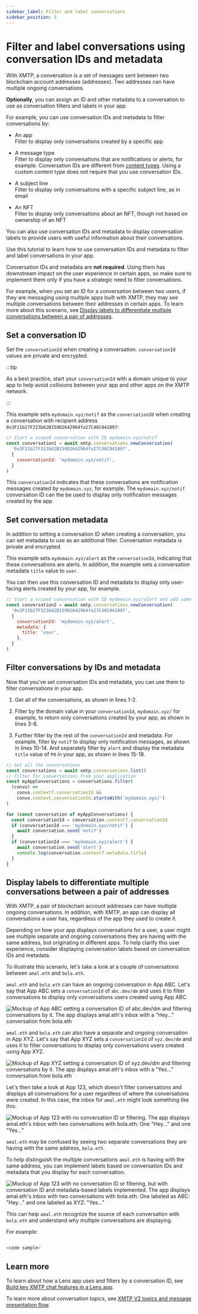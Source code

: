 ```yaml
---
sidebar_label: Filter and label conversations
sidebar_position: 3
---
```


# Filter and label conversations using conversation IDs and metadata

With XMTP, a conversation is a set of messages sent between two blockchain account addresses (addresses). Two addresses can have multiple ongoing conversations.

**Optionally**, you can assign an ID and other metadata to a conversation to use as conversation filters and labels in your app.

For example, you can use conversation IDs and metadata to filter conversations by:

* An app  
Filter to display only conversations created by a specific app

* A message type<!--added this one because it matches the example we show in the code snippets - okay?-->  
Filter to display only conversations that are notifications or alerts, for example. Conversation IDs are different from [content types](/docs/dev-concepts/content-types). Using a custom content type does not require that you use conversation IDs.

* A subject line  
Filter to display only conversations with a specific subject line, as in email

* An NFT  
Filter to display only conversations about an NFT, though not based on ownership of an NFT

<!--What might this concrete NFT use case sound like? It is not based on ownership - but on a specific NFT contract address (NFT collection) or on a contract address and token ID - a specific instance of an NFT in a collection?-->

You can also use conversation IDs and metadata to display conversation labels to provide users with useful information about their conversations.

Use this tutorial to learn how to use conversation IDs and metadata to filter and label conversations in your app.

Conversation IDs and metadata are **not required**. Using them has downstream impact on the user experience in certain apps, so make sure to implement them only if you have a strategic need to filter conversations.

For example, when you set an ID for a conversation between two users, if they are messaging using multiple apps built with XMTP, they may see multiple conversations between their addresses in certain apps. To learn more about this scenario, see [Display labels to differentiate multiple conversations between a pair of addresses](#display-labels-to-differentiate-multiple-conversations-between-a-pair-of-addresses).


## Set a conversation ID

Set the `conversationId` when creating a conversation. `conversationId` values are private and encrypted.

<!--Per Bhavya's comment, I've added text about making this value unique. There is no way for a dev to guarantee uniqueness because devs can't look up the values because they are private and encrypted - so I'm not sure of how to handle that.-->

<!--I am curious about Bhavya's question about whether we should tell devs not to change their conversationID. I am curious about the granularity of the conversationId we are talking about. For example, take mydomain.xyz/notif. Is mydomain.xyz the ID? Or is mydomain.xyz/notif the ID? In the Lens tutorial, we call mydomain.xyz/alert the "domain prefix" and then the conversationId appears to be a string composed of the two profiles in the conversation, or does the concatenation of domain prefix and the profile IDs form the conversationId?-->

<!--I'm also curious about the impact of changing the conversationId value. I understand that once you are using a conversationId for a specific purpose, you shouldn't change it. For example, mydomain.xyz/notif. However if I have a new purpose, I could use mybestdomain.xyz/omg, and this would work in my app. But what would break? Conversation labeling in apps with universal inboxes? Not sure of what value we are using to get those labels...but it seems like a dev could make the label value the same for mydomain.xyz and mybestdomain.xyz, is that right? Should we provide best practice guidance for setting a label value that universal inboxes can use to identify conversations from your app? I'm out of my depth here for sure - just riffing on questions that are coming to mind based on Bhavya's prompt.-->

:::tip

As a best practice, start your `conversationId` with a domain unique to your app to help avoid collisions between your app and other apps on the XMTP network.

:::

This example sets `mydomain.xyz/notif` as the `conversationID` when creating a conversation with recipient address `0x3F11b27F323b62B159D2642964fa27C46C841897`:

```js showLineNumbers
// Start a scoped conversation with ID mydomain.xyz/notif
const conversation1 = await xmtp.conversations.newConversation(
  '0x3F11b27F323b62B159D2642964fa27C46C841897',
  {
    conversationId: 'mydomain.xyz/notif',
  }
)
```

This `conversationId` indicates that these conversations are notification messages created by `mydomain.xyz`, for example. The `mydomain.xyz/notif` conversation ID can the be used to display only notification messages created by the app.


## Set conversation metadata

In addition to setting a conversation ID when creating a conversation, you can set metadata to use as an additional filter. Conversation metadata is private and encrypted.

<!--You can just use metadata without a conversationId if you want, correct? Any guidance or best practices here?-->

<!--Not sure if the following use case makes sense. What might be a valid use case for filtering alerts? I also thought maybe one that expresses severity - as in P0?-->

This example sets `mydomain.xyz/alert` as the `conversationId`, indicating that these conversations are alerts. In addition, the example sets a conversation metadata `title` value to `user`.

You can then use this conversation ID and metadata to display only user-facing alerts created by your app, for example.

```js showLineNumbers
// Start a scoped conversation with ID mydomain.xyz/alert and add some metadata
const conversation2 = await xmtp.conversations.newConversation(
  '0x3F11b27F323b62B159D2642964fa27C46C841897',
  {
    conversationId: 'mydomain.xyz/alert',
    metadata: {
      title: 'user',
    },
  }
)
```


## Filter conversations by IDs and metadata

Now that you've set conversation IDs and metadata, you can use them to filter conversations in your app.

<!--I move between using conversation ID and conversationId - maybe just stick to conversationId? Any preferences? JHA to look up dev doc style guidelines.-->

1. Get all of the conversations, as shown in lines 1-2.

2. Filter by the domain value in your `conversationId`, `mydomain.xyz/` for example, to return only conversations created by your app, as shown in lines 3-8.

3. Further filter by the rest of the `conversationId` and metadata. For example, filter by `notif` to display only notification messages, as shown in lines 10-14. And separately filter by `alert` and display the metadata `title` value of `P0` in your app, as shown in lines 15-18.

<!--correct about lines 15-18 displaying the metadata title value of P0 in the app? just to be sure I understand, do we want to surface that you can use metadata values to display useful info about a conversation in your UI? Should I add it to the heading for this section? Can I also use metadata as a filter - or is it more for displaying info in the UI?-->

```js showLineNumbers
// Get all the conversations
const conversations = await xmtp.conversations.list()
// Filter for conversations from your application
const myAppConversations = conversations.filter(
  (convo) =>
    convo.context?.conversationId &&
    convo.context.conversationId.startsWith('mydomain.xyz/')
)

for (const conversation of myAppConversations) {
  const conversationId = conversation.context?.conversationId
  if (conversationId === 'mydomain.xyz/notif') {
    await conversation.send('notif')
  }
  if (conversationId === 'mydomain.xyz/alert') {
    await conversation.send('alert')
    console.log(conversation.context?.metadata.title)
  }
}
```

<!--I think I need to move the following section to a separate tutorial. I think the dev who needs the following info isn't filtering, but needs to adjust their universal inbox to accommodate other apps that are using conversation IDs to filter.-->

## Display labels to differentiate multiple conversations between a pair of addresses

With XMTP, a pair of blockchain account addresses can have multiple ongoing conversations. In addition, with XMTP, an app can display all conversations a user has, regardless of the app they used to create it.

Depending on how your app displays conversations for a user, a user might see multiple separate and ongoing conversations they are having with the same address, but originating in different apps. To help clarify this user experience, consider displaying conversation labels based on conversation IDs and metadata.

To illustrate this scenario, let's take a look at a couple of conversations between `amal.eth` and `bola.eth`.

`amal.eth` and `bola.eth` can have an ongoing conversation in App ABC. Let's say that App ABC sets a `conversationId` of `abc.dev/dm` and uses it to filter conversations to display only conversations users created using App ABC.

![Mockup of App ABC setting a conversation ID of abc.dev/dm and filtering conversations by it. The app displays amal.eth's inbox with a "Hey..." conversation from bola.eth](img/app-abc.png)

`amal.eth` and `bola.eth` can also have a separate and ongoing conversation in App XYZ. Let's say that App XYZ sets a `conversationId` of `xyz.dev/dm` and uses it to filter conversations to display only conversations users created using App XYZ.

![Mockup of App XYZ setting a conversation ID of xyz.dev/dm and filtering conversations by it. The app displays amal.eth's inbox with a "Yes..." conversation from bola.eth](img/app-xyz.png)

Let's then take a look at App 123, which doesn't filter conversations and displays all conversations for a user regardless of where the conversations were created. In this case, the inbox for `amal.eth` might look something like this:

![Mockup of App 123 with no conversation ID or filtering. The app displays amal.eth's inbox with two conversations with bola.eth: One "Hey..." and one "Yes..."](img/app-123.png)

`amal.eth` may be confused by seeing two separate conversations they are having with the same address, `bola.eth`.

To help distinguish the multiple conversations `amal.eth` is having with the same address, you can implement labels based on conversation IDs and metadata that you display for each conversation. <!--are these labels based on the conversation ID or the metadata or the unique combination of both? I'm looking at the json here as an example: https://github.com/xmtp-labs/hq/issues/843#issuecomment-1317913220-->

![Mockup of App 123 with no conversation ID or filtering, but with conversation ID and metadata-based labels implemented. The app displays amal.eth's inbox with two conversations with bola.eth: One labeled as ABC: "Hey..." and one labeled as XYZ: "Yes..."](img/app-123-convo-labels.png)

This can help `amal.eth` recognize the source of each conversation with `bola.eth` and understand why multiple conversations are displaying.

For example:

```js

<code sample>

```


## Learn more

To learn about how a Lens app uses and filters by a conversation ID, see [Build key XMTP chat features in a Lens app](build-key-xmtp-chat-features-in-a-lens-app).

To learn more about conversation topics, see [XMTP V2 topics and message presentation flow](/docs/dev-concepts/architectural-overview#xmtp-v2-topics-and-message-presentation-flow).
